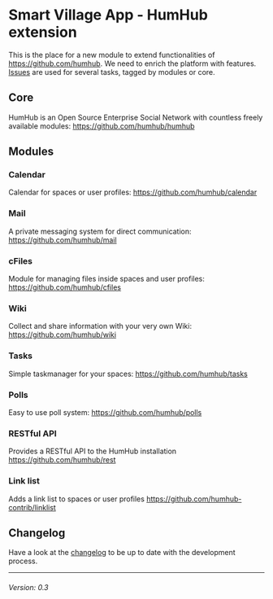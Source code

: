 # Smart Village App - HumHub extension

This is the place for a new module to extend functionalities of https://github.com/humhub. We need to enrich the platform with features. [Issues](https://github.com/ikuseiGmbH/smart-village-app-humhub-ext/issues) are used for several tasks, tagged by modules or core.

## Core

HumHub is an Open Source Enterprise Social Network with countless freely available modules: https://github.com/humhub/humhub

## Modules

### Calendar

Calendar for spaces or user profiles: https://github.com/humhub/calendar

### Mail

A private messaging system for direct communication: https://github.com/humhub/mail

### cFiles

Module for managing files inside spaces and user profiles: https://github.com/humhub/cfiles

### Wiki

Collect and share information with your very own Wiki: https://github.com/humhub/wiki

### Tasks

Simple taskmanager for your spaces: https://github.com/humhub/tasks

### Polls

Easy to use poll system: https://github.com/humhub/polls

### RESTful API

Provides a RESTful API to the HumHub installation https://github.com/humhub/rest

### Link list

Adds a link list to spaces or user profiles https://github.com/humhub-contrib/linklist

## Changelog

Have a look at the [changelog](./CHANGELOG.md) to be up to date with the development process.

---

###### Version: 0.3
